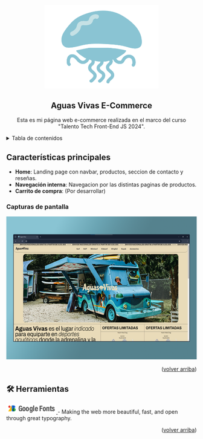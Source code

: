 <a name="readme-top"></a>

<div align="center">

<a href="https://github.com/nagustindev/aguas-vivas-ecommerce">
  <img width="300px" src="./src/assets/Isotipo_Mesa de trabajo 1.png" alt="Logo" width="800" />
</a>

## Aguas Vivas E-Commerce

Esta es mi página web e-commerce realizada en el marco del curso "Talento Tech Front-End JS 2024".


</div>

<details>
<summary>Tabla de contenidos</summary>

- [Características principales](#características-principales)
  - [Capturas de pantalla](#capturas-de-pantalla)
- [🛠️ Herramientas](#️-stack)

</details>

## Características principales

- **Home**: Landing page con navbar, productos, seccion de contacto y reseñas. 
- **Navegación interna**: Navegacion por las distintas paginas de productos.
- **Carrito de compra**: (Por desarrollar)

### Capturas de pantalla

<img src="./src/assets/screen-para-readme.png" alt="screen-web" />

<p align="right">(<a href="#readme-top">volver arriba</a>)</p>

## 🛠️ Herramientas

<a href="https://fonts.google.com/">
  <img src="./src/assets/google-fonts.png" alt="google-fonts" /> 
</a>
- Making the web more beautiful, fast, and open through great typography.

<p align="right">(<a href="#readme-top">volver arriba</a>)</p>

